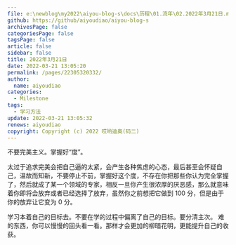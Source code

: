 ```yaml
---
file: e:\newblog\my2022\aiyou-blog-s\docs\历程\01.流年\02.2022年3月21日.md
github: https://github/aiyoudiao/aiyou-blog-s
archivesPage: false
categoriesPage: false
tagsPage: false
article: false
sidebar: false
title: 2022年3月21日
date: 2022-03-21 13:05:20
permalink: /pages/22305320332/
author: 
  name: aiyoudiao
categories: 
  - Milestone
tags: 
  - 学习方法
update: 2022-03-21 13:05:32
renews: aiyoudiao
copyright: Copyright (c) 2022 哎哟迪奥(码二)
---
```



不要完美主义。掌握好“度”。

太过于追求完美会把自己逼的太紧，会产生各种焦虑的心态，最后甚至会怀疑自己，温故而知新，不要停止不前，掌握好这个度，不存在你把那些你认为完全掌握了，然后就成了某一个领域的专家，相反一旦你产生很浓厚的厌恶感，那么就意味着你即将会放弃或者已经选择了放弃，虽然你之前想把它做到 100 分，但是由于你的放弃让它变为 0 分。

学习本着自己的目标去。不要在学的过程中偏离了自己的目标。要分清主次。
难的东西，你可以慢慢的回头看一看。那样才会更加的柳暗花明，更能提升自己的收获。
